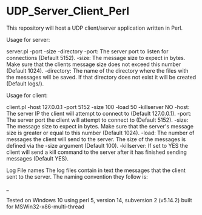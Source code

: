 # UDP_Server_Client_Perl
This repository will host a UDP client/server application written in Perl.

Usage for server:

<perl binaries path> server.pl -port -size -directory
-port: The server port to listen for connections (Default 5152).
-size: The message size to expect in bytes. Make sure that the clients message size does not exceed this number (Default 1024).
-directory: The name of the directory where the files with the messages will be saved. If that directory does not exist it will be created (Default logs/).

Usage for client:

<perl binaries path> client.pl -host 127.0.0.1 -port 5152 -size 100 -load 50 -killserver NO
-host: The server IP the client will attempt to connect to (Default 127.0.0.1).
-port: The server port the client will attempt to connect to (Default 5152).
-size: The message size to expect in bytes. Make sure that the server's message size is greater or equal to this number (Default 1024).
-load: The number of messages the client will send to the server. The size of the messages is defined via the -size argument (Default 100).
-killserver: If set to YES the client will send a kill command to the server after it has finished sending messages (Default YES).

Log File names
The log files contain in text the messages that the client sent to the server. The naming convention they follow is: 

<unixtime of the time the message was received>_<CRC32 value of the message in decimal>

Tested on Windows 10 using perl 5, version 14, subversion 2 (v5.14.2) built for MSWin32-x86-multi-thread 
